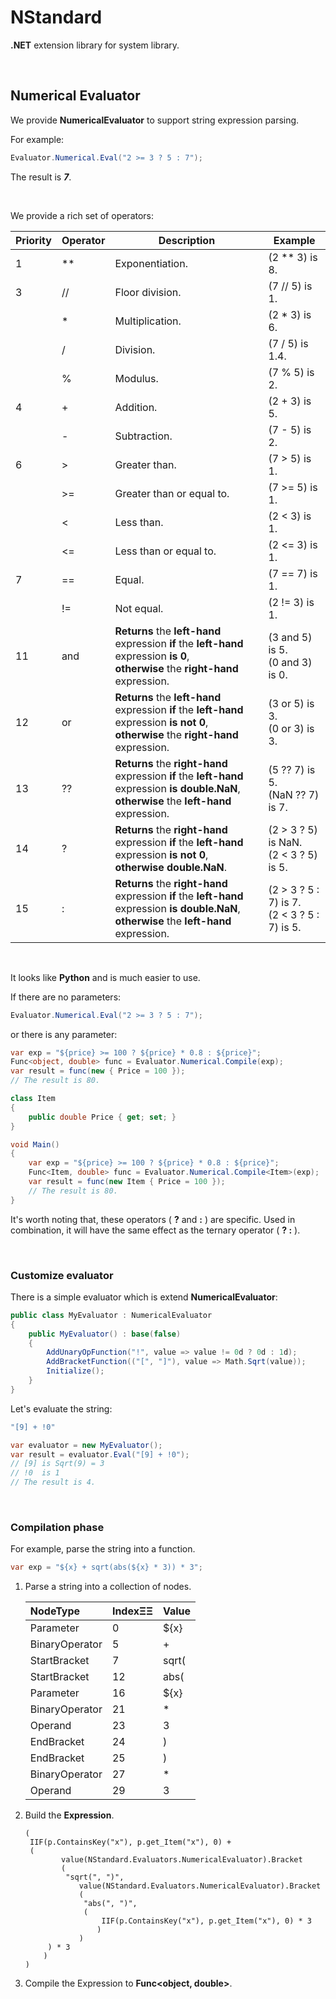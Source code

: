 # NStandard

**.NET** extension library for system library.

<br/>

## Numerical Evaluator

We provide **NumericalEvaluator** to support string expression parsing.

For example:

```csharp
Evaluator.Numerical.Eval("2 >= 3 ? 5 : 7");
```

The result is ***7***.

<br/>

We provide a rich set of operators:

| Priority | Operator | Description                                                  | Example                                         |
| -------- | -------- | ------------------------------------------------------------ | ----------------------------------------------- |
| 1        | **       | Exponentiation.                                              | (2 ** 3) is 8.                                  |
| 3        | //       | Floor division.                                              | (7 // 5) is 1.                                  |
|          | *        | Multiplication.                                              | (2 * 3) is 6.                                   |
|          | /        | Division.                                                    | (7 / 5) is 1.4.                                 |
|          | %        | Modulus.                                                     | (7 % 5) is 2.                                   |
| 4        | +        | Addition.                                                    | (2 + 3) is 5.                                   |
|          | -        | Subtraction.                                                 | (7 - 5) is 2.                                   |
| 6        | >        | Greater than.                                                | (7 > 5) is 1.                                   |
|          | \>=      | Greater than or equal to.                                    | (7 >= 5) is 1.                                  |
|          | <        | Less than.                                                   | (2 < 3) is 1.                                   |
|          | <=       | Less than or equal to.                                       | (2 <= 3) is 1.                                  |
| 7        | ==       | Equal.                                                       | (7 == 7) is 1.                                  |
|          | !=       | Not equal.                                                   | (2 != 3) is 1.                                  |
| 11       | and      | **Returns** the **left-hand** expression **if** the **left-hand** expression **is 0**,<br/>**otherwise** the **right-hand** expression. | (3 and 5) is 5.<br/>(0 and 3) is 0.             |
| 12       | or       | **Returns** the **left-hand** expression **if** the **left-hand** expression **is not 0**,<br/>**otherwise** the **right-hand** expression. | (3 or 5) is 3.<br/>(0 or 3) is 3.               |
| 13       | ??       | **Returns** the **right-hand** expression **if** the **left-hand** expression **is** **double.NaN**,<br/>**otherwise** the **left-hand** expression. | (5 ?? 7) is 5.<br/>(NaN ?? 7) is 7.             |
| 14       | ?        | **Returns** the **right-hand** expression **if** the **left-hand** expression **is not 0**,<br/>**otherwise** **double.NaN**. | (2 > 3 ? 5) is NaN.<br/>(2 < 3 ? 5) is 5.       |
| 15       | :        | **Returns** the **right-hand** expression **if** the **left-hand** expression **is** **double.NaN**,<br/>**otherwise** the **left-hand** expression. | (2 > 3 ? 5 : 7) is 7.<br/>(2 < 3 ? 5 : 7) is 5. |

<br/>

It looks like **Python** and is much easier to use.

If there are no parameters:

```csharp
Evaluator.Numerical.Eval("2 >= 3 ? 5 : 7");
```

or there is any parameter:

```csharp
var exp = "${price} >= 100 ? ${price} * 0.8 : ${price}";
Func<object, double> func = Evaluator.Numerical.Compile(exp);
var result = func(new { Price = 100 });
// The result is 80.
```

```csharp
class Item
{
	public double Price { get; set; }
}

void Main()
{
    var exp = "${price} >= 100 ? ${price} * 0.8 : ${price}";
	Func<Item, double> func = Evaluator.Numerical.Compile<Item>(exp);
	var result = func(new Item { Price = 100 });
	// The result is 80.
}
```

It's worth noting that, these operators ( **?** and **:** ) are specific. Used in combination, it will have the same effect as the ternary operator ( **? :** ).

<br/>

### Customize evaluator

There is a simple evaluator which is extend **NumericalEvaluator**:

```csharp
public class MyEvaluator : NumericalEvaluator
{
	public MyEvaluator() : base(false)
	{
		AddUnaryOpFunction("!", value => value != 0d ? 0d : 1d);
		AddBracketFunction(("[", "]"), value => Math.Sqrt(value));
		Initialize();
	}
}
```

Let's evaluate the string:

```csharp
"[9] + !0"
```

```csharp
var evaluator = new MyEvaluator();
var result = evaluator.Eval("[9] + !0");
// [9] is Sqrt(9) = 3
// !0  is 1
// The result is 4.
```

<br/>

### Compilation phase

For example, parse the string into a function.

```csharp
var exp = "${x} + sqrt(abs(${x} * 3)) * 3";
```

1. Parse a string into a collection of nodes. 

   | NodeType       | IndexΞΞ | Value |
   | :------------- | :------ | :---- |
   | Parameter      | 0       | ${x}  |
   | BinaryOperator | 5       | +     |
   | StartBracket   | 7       | sqrt( |
   | StartBracket   | 12      | abs(  |
   | Parameter      | 16      | ${x}  |
   | BinaryOperator | 21      | *     |
   | Operand        | 23      | 3     |
   | EndBracket     | 24      | )     |
   | EndBracket     | 25      | )     |
   | BinaryOperator | 27      | *     |
   | Operand        | 29      | 3     |

2. Build the **Expression**.

   ```
   (
   	IIF(p.ContainsKey("x"), p.get_Item("x"), 0) +
   	(
           value(NStandard.Evaluators.NumericalEvaluator).Bracket
           (
           	"sqrt(", ")", 
               value(NStandard.Evaluators.NumericalEvaluator).Bracket
               (
               	"abs(", ")", 
               	(
                   	IIF(p.ContainsKey("x"), p.get_Item("x"), 0) * 3
                   )
               )
   		) * 3
       )
   )
   ```

3. Compile the Expression to **Func<object, double>**.

<br/>

